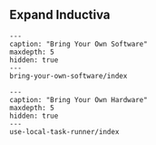## Expand Inductiva


```{toctree}
---
caption: "Bring Your Own Software"
maxdepth: 5
hidden: true
---
bring-your-own-software/index
```

```{toctree}
---
caption: "Bring Your Own Hardware"
maxdepth: 5
hidden: true
---
use-local-task-runner/index
```